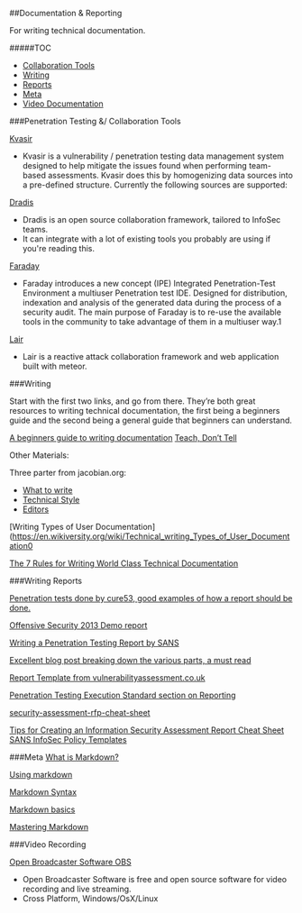 ##Documentation & Reporting

For writing technical documentation.

#####TOC
* [Collaboration Tools](#collab)
* [Writing](#writing)
* [Reports](#reports)
* [Meta](#meta)
* [Video Documentation](#video)





###<a name="collab">Penetration Testing &/ Collaboration Tools</a>

[Kvasir](https://github.com/KvasirSecurity/Kvasir)
* Kvasir is a vulnerability / penetration testing data management system designed to help mitigate the issues found when performing team-based assessments. Kvasir does this by homogenizing data sources into a pre-defined structure. Currently the following sources are supported:

[Dradis](https://github.com/dradis/dradisframework#welcome-to-dradis)
* Dradis is an open source collaboration framework, tailored to InfoSec teams.
* It can integrate with a lot of existing tools you probably are using if you're reading this.

[Faraday](https://github.com/infobyte/faraday)
* Faraday introduces a new concept (IPE) Integrated Penetration-Test Environment a multiuser Penetration test IDE. Designed for distribution, indexation and analysis of the generated data during the process of a security audit.  The main purpose of Faraday is to re-use the available tools in the community to take advantage of them in a multiuser way.1

[Lair](https://github.com/lair-framework/lair)
* Lair is a reactive attack collaboration framework and web application built with meteor. 




###<a name="writing">Writing</a>

Start with the first two links, and go from there. They’re both great resources to writing technical documentation, the first being a beginners guide and the second being a general guide that beginners can understand.


[A beginners guide to writing documentation](http://docs.writethedocs.org/writing/beginners-guide-to-docs/)
[Teach, Don’t Tell](http://stevelosh.com/blog/2013/09/teach-dont-tell/)

Other Materials:

Three parter from jacobian.org:
* [What to write](http://jacobian.org/writing/what-to-write/)
* [Technical Style](http://jacobian.org/writing/technical-style/)
* [Editors](http://jacobian.org/writing/editors/)


[Writing Types of User Documentation](https://en.wikiversity.org/wiki/Technical_writing_Types_of_User_Documentation0


[The 7 Rules for Writing World Class Technical Documentation](http://www.developer.com/tech/article.php/3848981/The-7-Rules-for-Writing-World-Class-Technical-Documentation.htm)


###<a name="reports">Writing Reports</a>




[Penetration tests done by cure53, good examples of how a report should be done.](https://cure53.de/#publications )

[Offensive Security 2013 Demo report](http://www.offensive-security.com/offsec/penetration-test-report-2013/)

[Writing a Penetration Testing Report by SANS](https://www.sans.org/reading-room/whitepapers/bestprac/writing-penetration-testing-report-33343)

[Excellent blog post breaking down the various parts, a must read](http://www.websecuritywatch.com/the-penetration-testing-report/)

[Report Template from vulnerabilityassessment.co.uk](http://www.vulnerabilityassessment.co.uk/report%20template.html)

[Penetration Testing Execution Standard section on Reporting](http://www.pentest-standard.org/index.php/Reporting)

[security-assessment-rfp-cheat-sheet](http://zeltser.com/security-assessments/security-assessment-rfp-cheat-sheet.html)

[Tips for Creating an Information Security Assessment Report Cheat Sheet](https://zeltser.com/security-assessment-report-cheat-sheet/)
[SANS InfoSec Policy Templates](https://www.sans.org/security-resources/policies/)

###<a name="meta">Meta</a>
[What is Markdown?](http://daringfireball.net/projects/markdown/syntax)

[Using markdown](https://guides.github.com/features/mastering-markdown/)

[Markdown Syntax](http://daringfireball.net/projects/markdown/syntax)

[Markdown basics](https://help.github.com/articles/markdown-basics/)

[Mastering Markdown](https://guides.github.com/features/mastering-markdown/)




###<a name="video">Video Recording</a>

[Open Broadcaster Software OBS](https://obsproject.com/)
* Open Broadcaster Software is free and open source software for video recording and live streaming.
* Cross Platform, Windows/OsX/Linux



